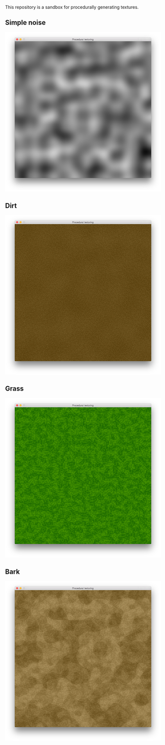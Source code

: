 This repository is a sandbox for procedurally generating textures.

## Simple noise
![simple](screenshots/simple.png?raw=true)

## Dirt
![dirt](screenshots/dirt.png?raw=true)

## Grass
![grass](screenshots/grass.png?raw=true)

## Bark
![bark](screenshots/bark.png?raw=true)
